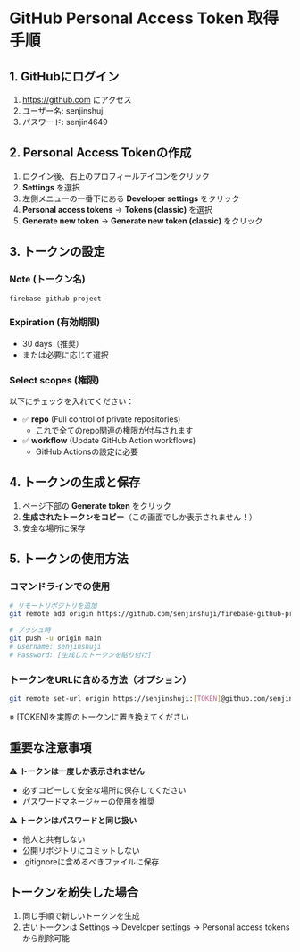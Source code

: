 # GitHub Personal Access Token 取得手順

## 1. GitHubにログイン
1. https://github.com にアクセス
2. ユーザー名: senjinshuji
3. パスワード: senjin4649

## 2. Personal Access Tokenの作成

1. ログイン後、右上のプロフィールアイコンをクリック
2. **Settings** を選択
3. 左側メニューの一番下にある **Developer settings** をクリック
4. **Personal access tokens** → **Tokens (classic)** を選択
5. **Generate new token** → **Generate new token (classic)** をクリック

## 3. トークンの設定

### Note (トークン名)
```
firebase-github-project
```

### Expiration (有効期限)
- 30 days（推奨）
- または必要に応じて選択

### Select scopes (権限)
以下にチェックを入れてください：
- ✅ **repo** (Full control of private repositories)
  - これで全てのrepo関連の権限が付与されます
- ✅ **workflow** (Update GitHub Action workflows)
  - GitHub Actionsの設定に必要

## 4. トークンの生成と保存

1. ページ下部の **Generate token** をクリック
2. **生成されたトークンをコピー**（この画面でしか表示されません！）
3. 安全な場所に保存

## 5. トークンの使用方法

### コマンドラインでの使用
```bash
# リモートリポジトリを追加
git remote add origin https://github.com/senjinshuji/firebase-github-project.git

# プッシュ時
git push -u origin main
# Username: senjinshuji
# Password: [生成したトークンを貼り付け]
```

### トークンをURLに含める方法（オプション）
```bash
git remote set-url origin https://senjinshuji:[TOKEN]@github.com/senjinshuji/firebase-github-project.git
```
※ [TOKEN]を実際のトークンに置き換えてください

## 重要な注意事項

⚠️ **トークンは一度しか表示されません**
- 必ずコピーして安全な場所に保存してください
- パスワードマネージャーの使用を推奨

⚠️ **トークンはパスワードと同じ扱い**
- 他人と共有しない
- 公開リポジトリにコミットしない
- .gitignoreに含めるべきファイルに保存

## トークンを紛失した場合

1. 同じ手順で新しいトークンを生成
2. 古いトークンは Settings → Developer settings → Personal access tokens から削除可能